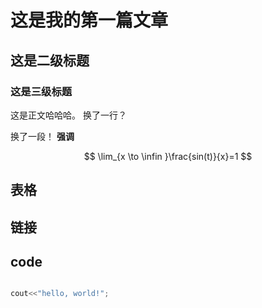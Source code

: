 # 这是我的第一篇文章

## 这是二级标题

### 这是三级标题

这是正文哈哈哈。
换了一行？

换了一段！
**强调**

$$
\lim_{x \to \infin }\frac{sin(t)}{x}=1
$$

## 表格

## 链接

## code

```C++

cout<<"hello, world!";

```
